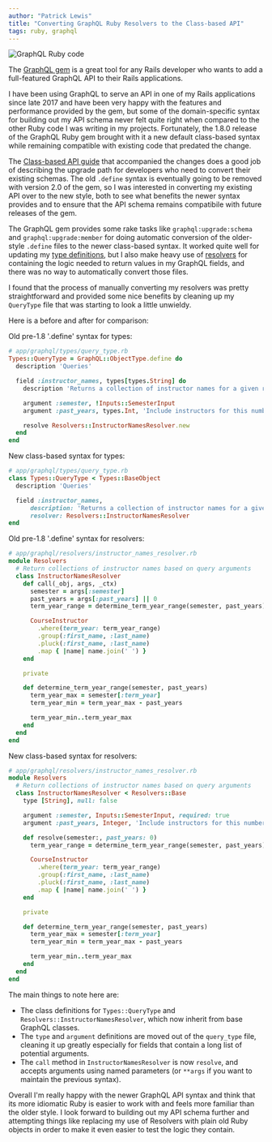 ```yaml
---
author: "Patrick Lewis"
title: "Converting GraphQL Ruby Resolvers to the Class-based API"
tags: ruby, graphql
---
```


<img src="/blog/2019/02/28/converting-graphql-ruby-resolvers-to-the-class-based-api/banner.png" alt="GraphQL Ruby code" />

The [GraphQL gem](https://graphql-ruby.org/) is a great tool for any Rails developer who wants to add a full-featured GraphQL API to their Rails applications.

I have been using GraphQL to serve an API in one of my Rails applications since late 2017 and have been very happy with the features and performance provided by the gem, but some of the domain-specific syntax for building out my API schema never felt quite right when compared to the other Ruby code I was writing in my projects. Fortunately, the 1.8.0 release of the GraphQL Ruby gem brought with it a new default class-based syntax while remaining compatible with existing code that predated the change.

The [Class-based API guide](https://graphql-ruby.org/schema/class_based_api) that accompanied the changes does a good job of describing the upgrade path for developers who need to convert their existing schemas. The old `.define` syntax is eventually going to be removed with version 2.0 of the gem, so I was interested in converting my existing API over to the new style, both to see what benefits the newer syntax provides and to ensure that the API schema remains compatibile with future releases of the gem.

The GraphQL gem provides some rake tasks like `graphql:upgrade:schema` and `graphql:upgrade:member` for doing automatic conversion of the older-style `.define` files to the newer class-based syntax. It worked quite well for updating my [type definitions](https://graphql-ruby.org/type_definitions/objects.html), but I also make heavy use of [resolvers](https://graphql-ruby.org/fields/resolvers.html) for containing the logic needed to return values in my GraphQL fields, and there was no way to automatically convert those files.

I found that the process of manually converting my resolvers was pretty straightforward and provided some nice benefits by cleaning up my `QueryType` file that was starting to look a little unwieldy.

Here is a before and after for comparison:


Old pre-1.8 '.define' syntax for types:

```ruby
# app/graphql/types/query_type.rb
Types::QueryType = GraphQL::ObjectType.define do
  description 'Queries'

  field :instructor_names, types[types.String] do
    description 'Returns a collection of instructor names for a given range of years'

    argument :semester, !Inputs::SemesterInput
    argument :past_years, types.Int, 'Include instructors for this number of past years'

    resolve Resolvers::InstructorNamesResolver.new
  end
end
```

New class-based syntax for types:

```ruby
# app/graphql/types/query_type.rb
class Types::QueryType < Types::BaseObject
  description 'Queries'

  field :instructor_names,
      description: 'Returns a collection of instructor names for a given range of years',
      resolver: Resolvers::InstructorNamesResolver
end
```



Old pre-1.8 '.define' syntax for resolvers:

```ruby
# app/graphql/resolvers/instructor_names_resolver.rb
module Resolvers
  # Return collections of instructor names based on query arguments
  class InstructorNamesResolver
    def call(_obj, args, _ctx)
      semester = args[:semester]
      past_years = args[:past_years] || 0
      term_year_range = determine_term_year_range(semester, past_years)

      CourseInstructor
        .where(term_year: term_year_range)
        .group(:first_name, :last_name)
        .pluck(:first_name, :last_name)
        .map { |name| name.join(' ') }
    end

    private

    def determine_term_year_range(semester, past_years)
      term_year_max = semester[:term_year]
      term_year_min = term_year_max - past_years

      term_year_min..term_year_max
    end
  end
end
```

New class-based syntax for resolvers:

```ruby
# app/graphql/resolvers/instructor_names_resolver.rb
module Resolvers
  # Return collections of instructor names based on query arguments
  class InstructorNamesResolver < Resolvers::Base
    type [String], null: false

    argument :semester, Inputs::SemesterInput, required: true
    argument :past_years, Integer, 'Include instructors for this number of past years', required: false

    def resolve(semester:, past_years: 0)
      term_year_range = determine_term_year_range(semester, past_years)

      CourseInstructor
        .where(term_year: term_year_range)
        .group(:first_name, :last_name)
        .pluck(:first_name, :last_name)
        .map { |name| name.join(' ') }
    end

    private

    def determine_term_year_range(semester, past_years)
      term_year_max = semester[:term_year]
      term_year_min = term_year_max - past_years

      term_year_min..term_year_max
    end
  end
end
```

The main things to note here are:

* The class definitions for `Types::QueryType` and `Resolvers::InstructorNamesResolver`, which now inherit from base GraphQL classes.
* The `type` and `argument` definitions are moved out of the `query_type` file, cleaning it up greatly especially for fields that contain a long list of potential arguments.
* The `call` method in `InstructorNamesResolver` is now `resolve`, and accepts arguments using named parameters (or `**args` if you want to maintain the previous syntax).

Overall I'm really happy with the newer GraphQL API syntax and think that its more idiomatic Ruby is easier to work with and feels more familiar than the older style. I look forward to building out my API schema further and attempting things like replacing my use of Resolvers with plain old Ruby objects in order to make it even easier to test the logic they contain.
